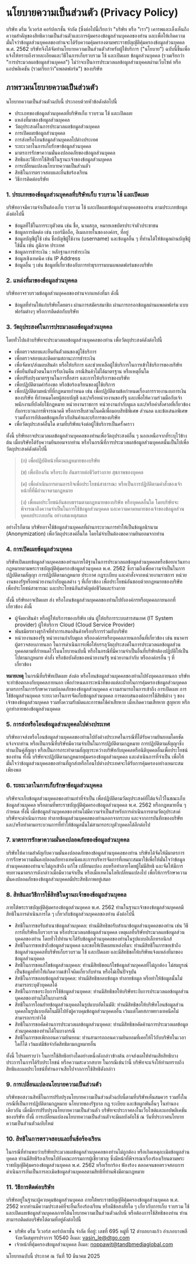 # **นโยบายความเป็นส่วนตัว (Privacy Policy)**

บริษัท ดรีม วีเวอร์ส คอร์ปอเรชั่น จำกัด (ซึ่งต่อไปนี้เรียกว่า "บริษัท หรือ "เรา") เคารพและเล็งเห็นถึงความสำคัญของสิทธิความเป็นส่วนตัวและการคุ้มครองข้อมูลส่วนบุคคลของท่าน และเพื่อให้เกิดความมั่นใจว่าข้อมูลส่วนบุคคลของท่านจะได้รับความคุ้มครองตามพระราชบัญญัติคุ้มครองข้อมูลส่วนบุคคล พ.ศ. 2562 บริษัทจึงได้จัดทำนโยบายความเป็นส่วนตัวสำหรับผู้ใช้บริการ ("นโยบาย") ฉบับนี้ขึ้นเพื่อแจ้งให้ทราบถึงรายละเอียดและวิธีในการเก็บรวบรวม ใช้ และเปิดเผย ข้อมูลส่วนบุคคล (รวมเรียกว่า "การประมวลผลข้อมูลส่วนบุคคล") ไม่ว่าจะเป็นการประมวลผลข้อมูลส่วนบุคคลผ่านเว็บไซต์ หรือแอปพลิเคชัน (รวมเรียกว่า"แพลตฟอร์ม") ของบริษัท

## **ภาพรวมนโยบายความเป็นส่วนตัว**

นโยบายความเป็นส่วนตัวฉบับนี้ ประกอบด้วยหัวข้อดังต่อไปนี้

- ประเภทของข้อมูลส่วนบุคคลที่บริษัทเก็บ รวบรวม ใช้ และเปิดเผย
- แหล่งที่มาของข้อมูลส่วนบุคคล
- วัตถุประสงค์ในการประมวลผลข้อมูลส่วนบุคคล
- การเปิดเผยข้อมูลส่วนบุคคล
- การส่งหรือโอนข้อมูลส่วนบุคคลไปต่างประเทศ
- ระยะเวลาในการเก็บรักษาข้อมูลส่วนบุคคล
- มาตรการรักษาความมั่นคงปลอดภัยของข้อมูลส่วนบุคคล
- สิทธิและวิธีการใช้สิทธิในฐานะเจ้าของข้อมูลส่วนบุคคล
- การเปลี่ยนแปลงนโยบายความเป็นส่วนตัว
- สิทธิในการตรวจสอบและยื่นข้อร้องเรียน
- วิธีการติดต่อบริษัท

### 1. **ประเภทของข้อมูลส่วนบุคคลที่บริษัทเก็บ รวบรวม ใช้ และเปิดเผย**

บริษัทอาจมีความจำเป็นต้องเก็บ รวบรวม ใช้ และเปิดเผยข้อมูลส่วนบุคคลของท่าน ตามประเภทข้อมูลดังต่อไปนี้

- ข้อมูลที่ใช้ในการระบุตัวตน เช่น ชื่อ, นามสกุล, หมายเลขบัตรประจำตัวประชาชน
- ข้อมูลการติดต่อ เช่น เบอร์มือถือ, อีเมลภายในขององค์กร, ที่อยู่
- ข้อมูลบัญชีผู้ใช้ เช่น ชื่อบัญชีผู้ใช้งาน (username) และข้อมูลอื่น ๆ ที่ท่านได้ให้ข้อมูลผ่านบัญชีผู้ใช้นั้น เช่น ภูมิภาค ประเทศ
- ข้อมูลการชำระเงิน : หลักฐานการชำระเงิน
- ข้อมูลเชิงเทคนิค เช่น IP Address
- ข้อมูลอื่น ๆ เช่น ข้อมูลที่เกี่ยวข้องกับการทำธุรกรรมบนแพลตฟอร์มของบริษัท

### 2. **แหล่งที่มาของข้อมูลส่วนบุคคล**

บริษัทอาจรวบรวมข้อมูลส่วนบุคคลของท่านจากแหล่งที่มา ดังนี้

- ข้อมูลที่ท่านให้แก่บริษัทโดยตรง ผ่านการสมัครสมาชิก ผ่านการกรอกข้อมูลผ่านแพลตฟอร์ม แบบฟอร์มต่างๆ หรือการติดต่อกับบริษัท

### 3. **วัตถุประสงค์ในการประมวลผลข้อมูลส่วนบุคคล**

โดยทั่วไปแล้วบริษัทจะประมวลผลข้อมูลส่วนบุคคลของท่าน เพื่อวัตถุประสงค์ดังต่อไปนี้

- เพื่อตรวจสอบและยืนยันตัวตนของผู้ใช้บริการ
- เพื่อตรวจสอบและติดตามสถานะการชำระเงิน
- เพื่อจัดหา/ส่งมอบสินค้า หรือให้บริการ และช่วยเหลือผู้ใช้บริการในการเข้าใช้บริการของบริษัท
- เพื่อยืนยันตัวตนในการรับเงินคืน กรณีสินค้าไม่ได้มาตรฐาน หรือเหตุอื่นใด
- เพื่อปรับปรุงมาตรฐานในการสื่อสาร และการให้บริการของบริษัท
- เพื่อปฏิบัติตามคำร้องขอ หรือข้อร้องเรียนของผู้ใช้บริการ
- เพื่อปฏิบัติตามหน้าที่ที่กฎหมายกำหนด เช่น เพื่อปฏิบัติตามข้อกำหนดเรื่องการรายงานงบการเงินของบริษัท ที่กำหนดโดยผู้สอบบัญชี และ/หรือหน่วยงานของรัฐ และเพื่อให้ความร่วมมือกับเจ้าพนักงานที่บังคับใช้กฎหมาย หน่วยงานราชการ หน่วยงานกำกับดูแล และ/หรือคำสั่งศาลที่เกี่ยวข้องกับกระบวนการพิจารณาคดี หรือการสืบสวนในคดีเพื่อมอบสิทธิพิเศษ ส่วนลด และข้อเสนอพิเศษ รวมทั้งการอัปเดตข้อมูลเกี่ยวกับสินค้าและบริการของบริษัท
- เพื่อวัตถุประสงค์อื่นใด ตามที่บริษัทแจ้งต่อผู้ใช้บริการเป็นครั้งคราว

ทั้งนี้ บริษัทอาจประมวลผลข้อมูลส่วนบุคคลของท่านเพื่อวัตถุประสงค์อื่น ๆ นอกเหนือจากที่ระบุไว้ข้างต้น เมื่อบริษัทได้รับความยินยอมจากท่าน หรือในกรณีที่การประมวลผลข้อมูลส่วนบุคคลนั้นเป็นไปเพื่อวัตถุประสงค์ดังต่อไปนี้

> (ก) เพื่อปฏิบัติหน้าที่ตามกฎหมายของบริษัท
>
> (ข) เพื่อป้องกัน หรือระงับ อันตรายต่อชีวิตร่างกาย สุขภาพของบุคคล
>
> (ค) เพื่อดำเนินการตามภารกิจเพื่อประโยชน์สาธารณะ หรือเป็นการปฏิบัติตามคำสั่งของเจ้าหน้าที่ที่มีอำนาจตามกฎหมาย
>
> (ง) เพื่อผลประโยชน์อันชอบธรรมตามกฎหมายของบริษัท หรือบุคคลอื่นใด โดยบริษัทจะพิจารณาถึงความจำเป็นในการใช้ข้อมูลส่วนบุคคล และความคาดหมายของเจ้าของข้อมูลส่วนบุคคลประกอบกัน อย่างสมเหตุสมผล

อย่างไรก็ตาม บริษัทอาจใช้ข้อมูลส่วนบุคคลที่ผ่านกระบวนการทำให้เป็นข้อมูลนิรนาม (Anonymization) เพื่อวัตถุประสงค์อื่นใด โดยไม่จำเป็นต้องขอความยินยอมจากท่าน

### 4. **การเปิดเผยข้อมูลส่วนบุคคล**

บริษัทเปิดเผยข้อมูลส่วนบุคคลของท่านภายใต้ฐานในการประมวลผลข้อมูลส่วนบุคคลหรือข้อยกเว้นทางกฎหมายตามพระราชบัญญัติคุ้มครองข้อมูลส่วนบุคคล พ.ศ. 2562 ซึ่งรวมถึงเพื่อความจำเป็นในการปฏิบัติตามสัญญา การปฏิบัติตามกฎหมาย ประกาศ กฎระเบียบ และคำสั่งจากหน่วยงานราชการ หน่วยงานของรัฐหรือหน่วยงานกำกับดูแลต่าง ๆ ที่เกี่ยวข้อง เพื่อประโยชน์อันชอบด้วยกฎหมายของบริษัท เพื่อประโยชน์สาธารณะ และประโยชน์อันสำคัญต่อชีวิตและร่างกาย

ทั้งนี้ บริษัทอาจเปิดเผย ส่ง หรือโอนข้อมูลส่วนบุคคลของท่านไปยังองค์กรหรือบุคคลภายนอกที่เกี่ยวข้อง ดังนี้

- ผู้จัดหาสินค้า หรือผู้ให้บริการของบริษัท เช่น ผู้ให้บริการระบบสารสนเทศ (IT System provider) ผู้ให้บริการ Cloud (Cloud Service Provider)
- พันธมิตรทางธุรกิจที่ทำการเสนอสินค้าหรือบริการร่วมกับบริษัท
- หน่วยงานของรัฐ หน่วยงานกำกับดูแล หรือองค์กรหรือบุคคลภายนอกอื่นที่เกี่ยวข้อง เช่น ธนาคาร ผู้ตรวจสอบภายนอก ในการดำเนินการเพื่อให้บรรลุวัตถุประสงค์ในการประมวลผลข้อมูลส่วนบุคคลตามที่กำหนดไว้ในนโยบายฉบับนี้ หรือในกรณีที่มีความจำเป็นอื่นที่บริษัทต้องปฏิบัติให้เป็นไปตามกฎหมาย คำสั่ง หรือข้อบังคับของหน่วยงานรัฐ หน่วยงานกำกับ หรือองค์กรอื่น ๆ ที่เกี่ยวข้อง

**หมายเหตุ** ในกรณีที่บริษัทเปิดเผย ส่งต่อ หรือโอนข้อมูลส่วนบุคคลของท่านไปยังบุคคลภายนอก บริษัทจะทำข้อตกลงกับบุคคลภายนอก เพื่อกำหนดภาระหน้าที่ของแต่ละฝ่ายในการคุ้มครองข้อมูลส่วนบุคคล มาตรการในการรักษาความปลอดภัยของข้อมูลส่วนบุคคล ความสามารถในการเข้าถึง การเปิดเผย การใช้ข้อมูลส่วนบุคคล ระยะเวลาในการจัดเก็บข้อมูลส่วนบุคคล การตอบสนองต่อการใช้สิทธิต่าง ๆ ของเจ้าของข้อมูลส่วนบุคคล รวมทั้งความรับผิดและการชดใช้ค่าเสียหาย เมื่อเกิดความเสียหาย สูญหาย หรือถูกทำลายของข้อมูลส่วนบุคคล

### 5. **การส่งหรือโอนข้อมูลส่วนบุคคลไปต่างประเทศ**

บริษัทอาจส่งหรือโอนข้อมูลส่วนบุคคลของท่านไปยังต่างประเทศในกรณีที่ได้รับความยินยอมโดยชัดแจ้งจากท่าน หรือเป็นกรณีที่บริษัทมีความจำเป็นในการปฏิบัติตามกฎหมาย การปฏิบัติตามสัญญาซึ่งท่านเป็นคู่สัญญา หรือเป็นการกระทำตามสัญญาระหว่างบริษัทกับบุคคลหรือนิติบุคคลอื่นเพื่อประโยชน์ของท่าน ทั้งนี้ บริษัทจะปฏิบัติตามกฎหมายคุ้มครองข้อมูลส่วนบุคคล และดำเนินการที่จำเป็น เพื่อให้มั่นใจว่าข้อมูลส่วนบุคคลของท่านที่ถูกส่งหรือโอนไปต่างประเทศจะได้รับการคุ้มครองอย่างเหมาะสมเพียงพอ

### 6. **ระยะเวลาในการเก็บรักษาข้อมูลส่วนบุคคล**

บริษัทจะเก็บข้อมูลส่วนบุคคลของท่านเท่าที่จำเป็น เพื่อปฏิบัติตามวัตถุประสงค์ที่ได้แจ้งไว้ในขณะเก็บข้อมูลส่วนบุคคล หรือตามที่พระราชบัญญัติคุ้มครองข้อมูลส่วนบุคคล พ.ศ. 2562 หรือกฎหมายอื่น ๆ กำหนด ทั้งนี้ เมื่อข้อมูลส่วนบุคคลของท่านไม่มีความจำเป็นสำหรับการดำเนินการตามวัตถุประสงค์ บริษัทจะดำเนินการลบ ทำลายข้อมูลส่วนบุคคลของท่านออกจากระบบ และจากการบันทึกของบริษัท และ/หรือทำตามกระบวนการที่ทำให้ข้อมูลนั้นไม่สามารถระบุตัวบุคคลได้อีกต่อไป

### 7. **มาตรการรักษาความมั่นคงปลอดภัยของข้อมูลส่วนบุคคล**

บริษัทให้ความสำคัญกับความมั่นคงปลอดภัยของข้อมูลส่วนบุคคลของท่าน บริษัทได้จัดให้มีมาตรการการรักษาความมั่นคงปลอดภัยทางเทคนิคและการบริหารจัดการที่เหมาะสมมาใช้เพื่อให้มั่นใจว่าข้อมูลส่วนบุคคลของท่านจะไม่ถูกเข้าถึง แก้ไข เปลี่ยนแปลง ลบหรือทำลายโดยผู้ไม่มีสิทธิ และจัดให้มีการทบทวนมาตรการดังกล่าวเมื่อมีความจำเป็น หรือเมื่อเทคโนโลยีเปลี่ยนแปลงไป เพื่อให้การรักษาความมั่นคงปลอดภัยของข้อมูลส่วนบุคคลมีประสิทธิภาพอยู่เสมอ

### 8. **สิทธิและวิธีการใช้สิทธิในฐานะเจ้าของข้อมูลส่วนบุคคล**

ภายใต้พระราชบัญญัติคุ้มครองข้อมูลส่วนบุคคล พ.ศ. 2562 ท่านในฐานะเจ้าของข้อมูลส่วนบุคคลมีสิทธิในการดำเนินการใด ๆ เกี่ยวกับข้อมูลส่วนบุคคลของท่าน ดังต่อไปนี้

- สิทธิในการขอรับสำเนาข้อมูลส่วนบุคคล: ท่านมีสิทธิขอรับสำเนาข้อมูลส่วนบุคคลของท่าน เช่น วิธีการที่บริษัทเก็บรวบรวม หรือประมวลผลข้อมูลส่วนบุคคล เหตุผลที่บริษัทประมวลผลข้อมูลส่วนบุคคลของท่าน โดยทั่วไปท่านจะได้รับข้อมูลส่วนบุคคลของท่านในรูปแบบอิเล็กทรอนิกส์
- สิทธิในการขอเข้าถึงข้อมูลส่วนบุคคล และขอให้เปิดเผยแหล่งที่มา: ท่านมีสิทธิในการขอเข้าถึงข้อมูลส่วนบุคคลที่บริษัทเก็บรวบรวม ใช้ และเปิดเผย และมีสิทธิขอให้บริษัทแจ้งแหล่งที่มาของข้อมูลส่วนบุคคล
- สิทธิในการขอแก้ไขข้อมูลส่วนบุคคล: ท่านมีสิทธิขอแก้ไขข้อมูลส่วนบุคคลที่ไม่ถูกต้อง ไม่สมบูรณ์ เป็นข้อมูลที่ทำให้เกิดความเข้าใจผิดเกี่ยวกับท่าน หรือไม่เป็นปัจจุบัน
- สิทธิในการขอลบข้อมูลส่วนบุคคล: ท่านมีสิทธิขอลบข้อมูล ทำลายข้อมูล หรือทำให้ข้อมูลนั้นไม่สามารถระบุตัวบุคคลได้
- สิทธิในการขอระงับการใช้ข้อมูลส่วนบุคคล: ท่านมีสิทธิขอให้บริษัทระงับการประมวลผลข้อมูลส่วนบุคคลของท่านได้ในบางกรณี
- สิทธิในการโอนย้ายข้อมูลส่วนบุคคลในรูปแบบอัตโนมัติ: ท่านมีสิทธิขอให้บริษัทโอนข้อมูลส่วนบุคคลในรูปแบบอัตโนมัติไปยังผู้ควบคุมข้อมูลส่วนบุคคลอื่น เว้นแต่โดยสภาพทางเทคนิคไม่สามารถกระทำได้
- สิทธิในการขอคัดค้านการประมวลผลข้อมูลส่วนบุคคล: ท่านมีสิทธิขอคัดค้านการประมวลผลข้อมูลส่วนบุคคลของท่านได้ในบางกรณี
- สิทธิในการขอเพิกถอนความยินยอม: ท่านสามารถถอนความยินยอมที่เคยให้ไว้กับบริษัทในเวลาใดก็ได้ เว้นแต่มีข้อจำกัดสิทธิตามกฎหมายอื่น

ทั้งนี้ โปรดทราบว่า ในการใช้สิทธิอย่างใดอย่างหนึ่งดังกล่าวข้างต้น อาจส่งผลให้ท่านเสียสิทธิบางประการในการได้รับประโยชน์ หรือความสะดวกสบาย ในกรณีเช่นว่านี้ บริษัทจะแจ้งให้ท่านทราบถึงสิทธิและผลประโยชน์ที่ท่านอาจเสียไปจากการใช้สิทธิดังกล่าว

### 9. **การเปลี่ยนแปลงนโยบายความเป็นส่วนตัว**

บริษัทขอสงวนสิทธิ์ในการปรับปรุงนโยบายความเป็นส่วนตัวฉบับนี้ตามที่บริษัทเห็นสมควร รวมทั้งในกรณีที่เป็นการปฏิบัติตามกฎหมาย นโยบายของรัฐบาล กฎ ระเบียบ และข้อผูกพันอื่นๆ ในทำนองเดียวกัน เมื่อมีการปรับปรุงนโยบายความเป็นส่วนตัว บริษัทจะประกาศลงในเว็บไซต์และแอปพลิเคชันของบริษัท ทั้งนี้ การเปลี่ยนแปลงนโยบายความเป็นส่วนตัวจะมีผลบังคับใช้ ณ วันที่ประกาศนโยบายความเป็นส่วนตัวฉบับใหม่

### 10. **สิทธิในการตรวจสอบและยื่นข้อร้องเรียน**

ในกรณีที่ท่านพบว่าบริษัทประมวลผลข้อมูลส่วนบุคคลของท่านไม่ถูกต้อง หรือเกิดเหตุละเมิดข้อมูลส่วนบุคคล ท่านมีสิทธิร้องเรียนไปยังคณะกรรมการผู้เชี่ยวชาญ ซึ่งมีหน้าที่พิจารณาเรื่องร้องเรียนตามพระราชบัญญัติคุ้มครองข้อมูลส่วนบุคคล พ.ศ. 2562 หรือเรียกร้อง ฟ้องร้อง ตลอดจนขอตรวจสอบการดำเนินการอันเป็นการละเมิดข้อมูลส่วนบุคคลตามสิทธิที่ท่านพึงมีตามกฎหมาย

### 11. **วิธีการติดต่อบริษัท**

บริษัทอยู่ในฐานะผู้ควบคุมข้อมูลส่วนบุคคล ภายใต้พระราชบัญญัติคุ้มครองข้อมูลส่วนบุคคล พ.ศ. 2562 หากท่านมีความประสงค์ที่จะยื่นเรื่องร้องเรียน หรือมีข้อสงสัยใด ๆ เกี่ยวกับการเก็บ รวบรวม ใช้ และเปิดเผยข้อมูลส่วนบุคคลภายใต้นโยบายความเป็นส่วนตัวฉบับนี หรือต้องการใช้สิทธิของท่าน ท่านสามารถติดต่อบริษัทได้ตามที่อยู่ดังต่อไปนี้

- บริษัท ดรีม วีเวอร์ส คอร์ปอเรชั่น จำกัด
  ที่อยู่: เลขที่ 695 หมู่ที่ 12 ตำบลบางแก้ว อำเภอบางพลี จังหวัดสมุทรปราการ 10540
  อีเมล: vasin_le@dtgo.com
- เจ้าหน้าที่คุ้มครองข้อมูลส่วนบุคคล
  อีเมล: noppawit@tandbmediaglobal.com

นโยบายฉบับนี้ ประกาศ ณ วันที่ 10 มีนาคม 2025
